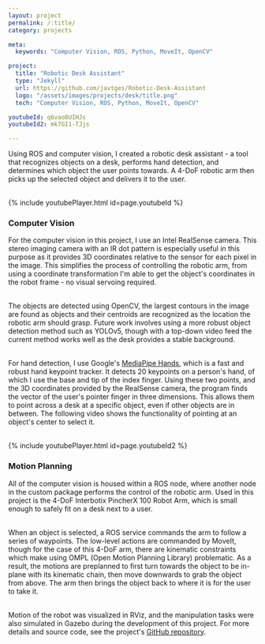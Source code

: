 ```yaml
---
layout: project
permalink: /:title/
category: projects

meta:
  keywords: "Computer Vision, ROS, Python, MoveIt, OpenCV"

project:
  title: "Robotic Desk Assistant"
  type: "Jekyll"
  url: https://github.com/javtges/Robotic-Desk-Assistant
  logo: "/assets/images/projects/desk/title.png"
  tech: "Computer Vision, ROS, Python, MoveIt, OpenCV"

youtubeId: q6vao0UIHJs
youtubeId2: mk7GI1-TJjs

---
```


Using ROS and computer vision, I created a robotic desk assistant - a tool that recognizes objects on a desk, performs hand detection, and determines which object the user points towards. A 4-DoF robotic arm then picks up the selected object and delivers it to the user. <br><br>

{% include youtubePlayer.html id=page.youtubeId %}

### Computer Vision

For the computer vision in this project, I use an Intel RealSense camera. This stereo imaging camera with an IR dot pattern is especially useful in this purpose as it provides 3D coordinates relative to the sensor for each pixel in the image. This simplifies the process of controlling the robotic arm, from using a coordinate transformation I'm able to get the object's coordinates in the robot frame - no visual servoing required. <br><br>

The objects are detected using OpenCV, the largest contours in the image are found as objects and their centroids are recognized as the location the robotic arm should grasp. Future work involves using a more robust object detection method such as YOLOv5, though with a top-down video feed the current method works well as the desk provides a stable background. <br><br>

For hand detection, I use Google's <a href="https://google.github.io/mediapipe/solutions/hands.html" target="_blank"><u>MediaPipe Hands</u></a>, which is a fast and robust hand keypoint tracker. It detects 20 keypoints on a person's hand, of which I use the base and tip of the index finger. Using these two points, and the 3D coordinates provided by the RealSense camera, the program finds the vector of the user's pointer finger in three dimensions. This allows them to point across a desk at a specific object, even if other objects are in between. The following video shows the functionality of pointing at an object's center to select it. <br><br>

{% include youtubePlayer.html id=page.youtubeId2 %}

### Motion Planning

All of the computer vision is housed within a ROS node, where another node in the custom package performs the control of the robotic arm. Used in this project is the 4-DoF Interbotix PincherX 100 Robot Arm, which is small enough to safely fit on a desk next to a user. <br><br>

When an object is selected, a ROS service commands the arm to follow a series of waypoints. The low-level actions are commanded by MoveIt, though for the case of this 4-DoF arm, there are kinematic constraints which make using OMPL (Open Motion Planning Library) problematic. As a result, the motions are preplanned to first turn towards the object to be in-plane with its kinematic chain, then move downwards to grab the object from above. The arm then brings the object back to where it is for the user to take it.<br><br>

Motion of the robot was visualized in RViz, and the manipulation tasks were also simulated in Gazebo during the development of this project. For more details and source code, see the project's <a href="https://github.com/javtges/Robotic-Desk-Assistant" target="_blank"><u>GitHub repository</u></a>. <br><br>
